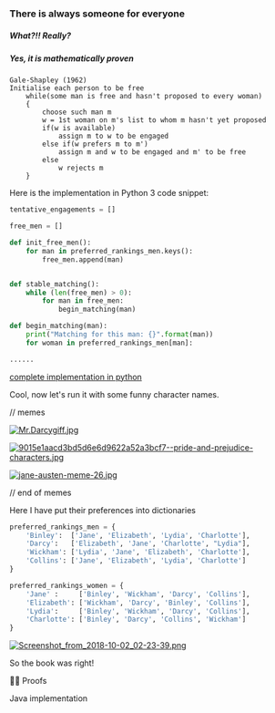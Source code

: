 ### There is always someone for everyone ###

##### What?!! Really? #####

##### Yes, it is mathematically proven #####

```
Gale-Shapley (1962)
Initialise each person to be free
    while(some man is free and hasn't proposed to every woman)
    {
        choose such man m
        w = 1st woman on m's list to whom m hasn't yet proposed
        if(w is available)
            assign m to w to be engaged
        else if(w prefers m to m')
            assign m and w to be engaged and m' to be free
        else
            w rejects m
    }
```

Here is the implementation in Python 3 code snippet:

```python
tentative_engagements = []

free_men = []

def init_free_men():
	for man in preferred_rankings_men.keys():
		free_men.append(man)


def stable_matching():
	while (len(free_men) > 0):
		for man in free_men:
			begin_matching(man)

def begin_matching(man):
	print("Matching for this man: {}".format(man))
	for woman in preferred_rankings_men[man]:

......

```
[complete implementation in python](https://github.com/sinclairliang/Coursework/blob/master/CMPS102/Algorithms_in_Class/stabel_matching_algorithm.py)

Cool, now let's run it with some funny character names.

// memes

[![Mr.Darcygiff.jpg](https://i.postimg.cc/brkWtn50/Mr.Darcygiff.jpg)](https://postimg.cc/jnqMVDtC)



[![9015e1aacd3bd5d6e6d9622a52a3bcf7--pride-and-prejudice-characters.jpg](https://i.postimg.cc/J0NYnLyP/9015e1aacd3bd5d6e6d9622a52a3bcf7--pride-and-prejudice-characters.jpg)](https://postimg.cc/ctJB9PBn)

[![jane-austen-meme-26.jpg](https://i.postimg.cc/RVTwZF0j/jane-austen-meme-26.jpg)](https://postimg.cc/HVVrSTX2)

// end of memes

Here I have put their preferences into dictionaries

```python
preferred_rankings_men = {
	'Binley':  ['Jane', 'Elizabeth', 'Lydia', 'Charlotte'],
	'Darcy':   ['Elizabeth', 'Jane', 'Charlotte', "Lydia"],
	'Wickham': ['Lydia', 'Jane', 'Elizabeth', 'Charlotte'],
	'Collins': ['Jane', 'Elizabeth', 'Lydia', 'Charlotte']
}

preferred_rankings_women = {
	'Jane' :     ['Binley', 'Wickham', 'Darcy', 'Collins'],
	'Elizabeth': ['Wickham', 'Darcy', 'Binley', 'Collins'],
	'Lydia':     ['Binley', 'Wickham', 'Darcy', 'Collins'],
	'Charlotte': ['Binley', 'Darcy', 'Collins', 'Wickham']
}
```

[![Screenshot_from_2018-10-02_02-23-39.png](https://i.postimg.cc/ncQc3SyT/Screenshot_from_2018-10-02_02-23-39.png)](https://postimg.cc/ppRHTCXn)

So the book was right!

:construction::construction: 
Proofs


Java implementation